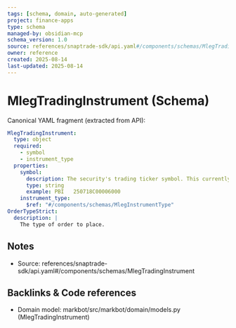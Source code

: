 ```yaml
---
tags: [schema, domain, auto-generated]
project: finance-apps
type: schema
managed-by: obsidian-mcp
schema_version: 1.0
source: references/snaptrade-sdk/api.yaml#/components/schemas/MlegTradingInstrument
owner: reference
created: 2025-08-14
last-updated: 2025-08-14
---
```


# MlegTradingInstrument (Schema)

Canonical YAML fragment (extracted from API):

```yaml
MlegTradingInstrument:
  type: object
  required:
    - symbol
    - instrument_type
  properties:
    symbol:
      description: The security's trading ticker symbol. This currently supports stock symbols and Options symbols in the 21 character OCC format. For example `AAPL  131124C00240000` represents a call option on AAPL expiring on 2024-11-13 with a strike price of $240. For more information on the OCC format, see [here](https://en.wikipedia.org/wiki/Option_symbol#OCC_format)
      type: string
      example: PBI   250718C00006000
    instrument_type:
      $ref: "#/components/schemas/MlegInstrumentType"
OrderTypeStrict:
  description: |
    The type of order to place.
```

## Notes
- Source: references/snaptrade-sdk/api.yaml#/components/schemas/MlegTradingInstrument

## Backlinks & Code references
- Domain model: markbot/src/markbot/domain/models.py (MlegTradingInstrument)

